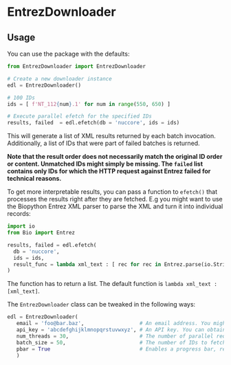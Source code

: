 # EntrezDownloader

## Usage

You can use the package with the defaults:

```python
from EntrezDownloader import EntrezDownloader

# Create a new downloader instance
edl = EntrezDownloader()

# 100 IDs
ids = [ f'NT_112{num}.1' for num in range(550, 650) ]

# Execute parallel efetch for the specified IDs
results, failed  = edl.efetch(db = 'nuccore', ids = ids)
```

This will generate a list of XML results returned by each batch invocation. Additionally, a list of IDs that were part of failed batches is returned.

**Note that the result order does not necessarily match the original ID order or content. Unmatched IDs might simply be missing. The `failed` list contains only IDs for which the HTTP request against Entrez failed for technical reasons.**

To get more interpretable results, you can pass a function to `efetch()` that processes the results right after they are fetched. E.g you might want to use the Biopython Entrez XML parser to parse the XML and turn it into individual records:

```python
import io
from Bio import Entrez

results, failed = edl.efetch(
  db = 'nuccore',
  ids = ids,
  result_func = lambda xml_text : [ rec for rec in Entrez.parse(io.StringIO(xml_text)) ]
)
```

The function has to return a list. The default function is `lambda xml_text : [xml_text]`.

The `EntrezDownloader` class can be tweaked in the following ways:

```python
edl = EntrezDownloader(
   email = 'foo@bar.baz',                  # An email address. You might get blocked by the NCBI without specifying one.
   api_key = 'abcdefghijklmnopqrstuvwxyz', # An API key. You can obtain one by creating an NCBI account. Speeds things up.
   num_threads = 30,                       # The number of parallel requests to make
   batch_size = 50,                        # The number of IDs to fetch per request
   pbar = True                             # Enables a progress bar, requires tqdm package
   )
```
